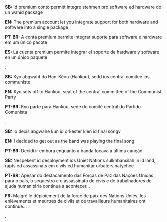 **SB:** Id premium conto permitt integre stehmen pro software ed hardware do un wahid package

**EN:** The premium account let you integrate support for both hardware and software into a single package

**PT-BR:** A conta premium permite integrar suporte para software e hardware em um único pacote

**ES:** La cuenta premium permite integrar el soporte de hardware y software en un único paquete

.

**SB:** Kyo abgwaht do Han-Kéou (Hankou), sedd ios central comitee ios communiste

**EN:** Kyo sets off to Hankou, seat of the central committee of the Communist Party

**PT-BR:** Kyo parte para Hankou, sede do comitê central do Partido Comunista

.

**SB:** Io decis abgwahe kun id orkester kien id final songv

**EN:** I decided to get out as the band was playing the final song

**PT-BR:** Decidi ir embora enquanto a banda tocava a última canção



**SB:** Nespekent id desployment ios Uniet Nations sulkhbansilah in id land, rapts ed assassinats em civils ed humanitar orbaters natyehce

**PT-BR:** Apesar do destacamento das Forças de Paz das Nações Unidas para o país, o sequestro e o assassinato de civis e de trabalhadores de ajuda humanitária continua a acontecer...

**FR:** Malgré le déploiement de la force de paix des Nations Unies, les enlèvements et meurtres de civils et de travailleurs humanitaires ont continué...

.

